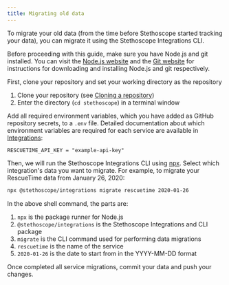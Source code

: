 ```yaml
---
title: Migrating old data
---
```


To migrate your old data (from the time before Stethoscope started tracking your data), you can migrate it using the Stethoscope Integrations CLI.

Before proceeding with this guide, make sure you have Node.js and git installed. You can visit the [Node.js website](https://nodejs.org/en/download/) and the [Git website](https://git-scm.com) for instructions for downloading and installing Node.js and git respectively.

First, clone your repository and set your working directory as the repository

1. Clone your repository (see [Cloning a repository](https://docs.github.com/en/github/creating-cloning-and-archiving-repositories/cloning-a-repository))
2. Enter the directory (`cd stethoscope`) in a terminal window

Add all required environment variables, which you have added as GitHub repository secrets, to a `.env` file. Detailed documentation about which environment variables are required for each service are available in [Integrations](/docs/integrations):

```env title=".env"
RESCUETIME_API_KEY = "example-api-key"
```

Then, we will run the Stethoscope Integrations CLI using [npx](https://github.com/npm/npx). Select which integration's data you want to migrate. For example, to migrate your RescueTime data from January 26, 2020:

```bash
npx @stethoscope/integrations migrate rescuetime 2020-01-26
```

In the above shell command, the parts are:

1. `npx` is the package runner for Node.js
2. `@stethoscope/integrations` is the Stethoscope Integrations and CLI package
3. `migrate` is the CLI command used for performing data migrations
4. `rescuetime` is the name of the service
5. `2020-01-26` is the date to start from in the YYYY-MM-DD format

Once completed all service migrations, commit your data and push your changes.
